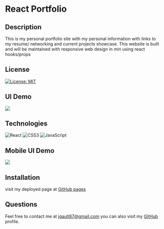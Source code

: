 # React Portfolio

## Description

 This is my personal portfolio site with my personal information with links to my resume/ networking and current projects showcase.
  This website is built and will be maintained with responsive web design in min using react hooks/props 

## License
[![License: MIT](https://img.shields.io/badge/License-MIT-green.svg)](https://opensource.org/licenses/MIT)


## UI Demo
  ![](demo.gif)


 
  
  ## Technologies
![React](https://img.shields.io/badge/React-20232A?style=for-the-badge&logo=react&logoColor=61DAFB)
![CSS3](https://img.shields.io/badge/css3-%231572B6.svg?style=for-the-badge&logo=css3&logoColor=white)
![JavaScript](https://img.shields.io/badge/javascript-%23323330.svg?style=for-the-badge&logo=javascript&logoColor=%23F7DF1E)


  ## Mobile UI Demo 

![](mobiledemo.gif)


 
  

  ## Installation 
  visit my deployed page at [GitHub pages](https://https://jgault87.github.io/react-go-to-it)


  ## Questions 
  
  Feel free to contact me at jgault87@gmail.com 
  you can also visit my [GitHub](https://github.com/jgault87) profile.
  




